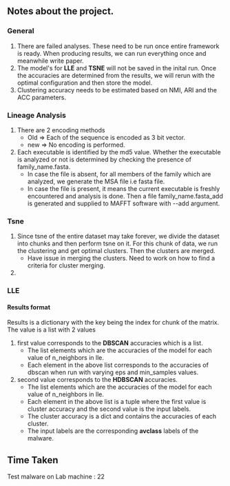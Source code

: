 ## Notes about the project.

### General

1. There are failed analyses. These need to be run once entire framework is ready. When producing results, we can run everything once and meanwhile write paper.  
2. The model's for **LLE** and **TSNE** will not be saved in the inital run. Once the accuracies are determined from the results, we will rerun with the optimal configuration and then store the model.
3. Clustering accuracy needs to be estimated based on NMI, ARI and the ACC parameters. 

### Lineage Analysis
1. There are 2 encoding methods
	- Old => Each of the sequence is encoded as 3 bit vector.
	- new => No encoding is performed.
2. Each executable is identified by the md5 value. Whether the executable is analyzed or not is determined by checking the presence of family_name.fasta. 
	- In case the file is absent, for all members of the family which are analyzed, we generate the MSA file i.e fasta file.
	- In case the file is present, it means the current executable is freshly encountered and analysis is done. Then a file family_name.fasta_add is generated and supplied to MAFFT software with --add argument.


### Tsne

1. Since tsne of the entire dataset may take forever, we divide the dataset into chunks and then perform tsne on it. For this chunk of data, we run the clustering and get optimal clusters. Then the clusters are merged.
    - Have issue in merging the clusters. Need to work on how to find a criteria for cluster merging.
2. 


### LLE

#### Results format

Results is a dictionary with the key being the index for chunk of the matrix.
The value is a list with 2 values 
 
 1. first value corresponds to the **DBSCAN** accuracies which is a list.
    - The list elements which are the accuracies of the model for each value of n_neighbors in lle.
    - Each element in the above list corresponds to the accuracies of dbscan when run with varying eps and min_samples values.
 2. second value corresponds to the **HDBSCAN** accuracies.
    - The list elements which are the accuracies of the model for each value of n_neighbors in lle.
    - Each element in the above list is a tuple where the first value is cluster accuracy and the second value is the input labels.
    - The cluster accuracy is a dict and contains the accuracies of each cluster.
    - The input labels are the corresponding **avclass** labels of the malware. 

## Time Taken
Test malware on Lab machine : 22